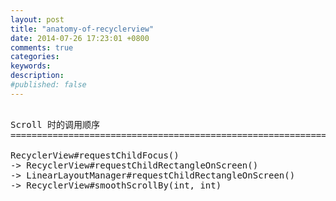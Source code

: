 ```yaml
---
layout: post
title: "anatomy-of-recyclerview"
date: 2014-07-26 17:23:01 +0800
comments: true
categories: 
keywords: 
description: 
#published: false
---
```


<pre>

Scroll 时的调用顺序
============================================================

RecyclerView#requestChildFocus()
-> RecyclerView#requestChildRectangleOnScreen()
-> LinearLayoutManager#requestChildRectangleOnScreen()
-> RecyclerView#smoothScrollBy(int, int)

</pre>